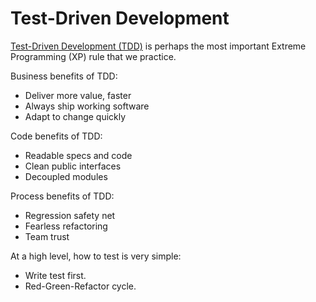 # Test-Driven Development

[Test-Driven Development (TDD)](http://www.extremeprogramming.org/rules/testfirst.html) is perhaps the most important Extreme Programming (XP) rule that we practice.

Business benefits of TDD:

* Deliver more value, faster
* Always ship working software
* Adapt to change quickly

Code benefits of TDD:

* Readable specs and code
* Clean public interfaces
* Decoupled modules

Process benefits of TDD:

* Regression safety net
* Fearless refactoring
* Team trust

At a high level, how to test is very simple:

* Write test first.
* Red-Green-Refactor cycle.